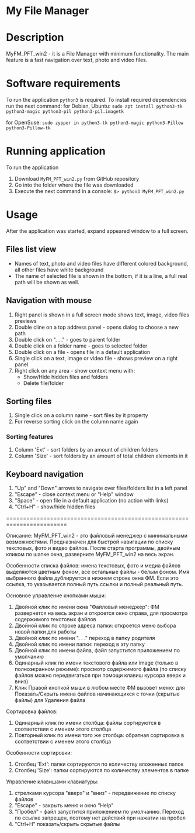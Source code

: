 My File Manager
========================================================================

# Description
MyFM_PFT_win2 - it is a File Manager with minimum functionality.
The main feature is a fast navigation over text, photo and video files.

# Software requirements
To run the application `python3` is required.
To install required dependencies run the next command:
for Debian, Ubuntu:
`sudo apt install python3-tk python3-magic python3-pil python3-pil.imagetk`

for OpenSuse:
`sudo zypper in python3-tk python3-magic python3-Pillow python3-Pillow-tk`

# Running application
To run the application 
1. Download `MyFM_PFT_win2.py` from GitHub repository
2. Go into the folder where the file was downloaded
3. Execute the next command in a console: 
`$> python3 MyFM_PFT_win2.py`

# Usage
After the application was started, expand appeared window to a full screen.

## Files list view
- Names of text, photo and video files have different colored background, all other files have white background
- The name of selected file is shown in the bottom, if it is a line, a full real path will be shown as well.

## Navigation with mouse
1. Right panel is shown in a full screen mode shows text, image, video files previews
2. Double cline on a top address panel - opens dialog to choose a new path
3. Double click on ". . ." - goes to parent folder
4. Double click on a folder name - goes to selected folder
5. Double click on a file - opens file in a default application
6. Single click on a text, image or video file - shows preview on a right panel
7. Right click on any area - show context menu with:
    - Show/Hide hidden files and folders
    - Delete file/folder

## Sorting files
1. Single click on a column name - sort files by it property
2. For reverse sorting click on the column name again

### Sorting features
1. Column 'Ext' - sort folders by an amount of children folders
2. Column 'Size' - sort folders by an amount of total children elements in it

## Keyboard navigation
1. "Up" and "Down" arrows to navigate over files/folders list in a left panel
2. "Escape" - close context menu or "Help" window
3. "Space" - open file in a default application (no action with links)
4. "Ctrl+H" - show/hide hidden files

========================================================================

Описание:
MyFM_PFT_win2 - это файловый менеджер с минимальными возможностями.
Предназначен для быстрой навигации по списку текстовых, фото и видео файлов.
После старта программы, двойным кликом по шапке окна, разверните MyFM_PFT_win2 на весь экран.

Особенности списка файлов:
имена текстовых, фото и медиа файлов выделяются цветным фоном,
все остальные файлы - белым фоном.
Имя выбранного файла дублируется в нижнем строке окна ФМ.
Если это ссылка, то указывается полный путь ссылки и полный реальный путь.

Основное управление кнопками мыши:
1. Двойной клик по имени окна  "Файловый менеджер":
    ФМ развернется на весь экран и откроется окно справа,
    для просмотра содержимого текстовых файлов
2. Двойной клик по строке адреса папки:
    откроется меню выбора новой папки для работы
3. Двойной клик по имени ". . ."
    переход в папку родителя
4. Двойной клик по имени папки:
    переход в эту папку
5. Двойной клик по имени файла, файл запустится приложением по умолчанию
6. Одинарный клик по имени текстового файла или image (только в полноэкранном режиме):
    просмотр содержимого файла
    (по списку файлов можно передвигаться при помощи клавиш курсора вверх и вниз)
7. Клик Правой кнопкой мыши в любом месте ФМ вызовет меню:
    для Показать/Скрыть имена файлов начинающихся с точки (скрытые файлы)
    для Удаления файла

Сортировка файлов:
1. Одинарный клик по имени столбца:
    файлы сортируются в соответствии с именем этого столбца
2. Повторный клик по имени того же столбца:
    обратная сортировка в соответствии с именем этого столбца

Особенности сортировки:
1. Столбец 'Ext':
    папки сортируются по количеству вложенных папок
2. Столбец 'Size':
    папки сортируются по количеству элементов в папке

Управление клавишами клавиатуры:
1. стрелками курсора "вверх" и "вниз" - передвижение по списку файлов
2. "Escape" - закрыть меню и окно "Help"
3. "Пробел" - файл запустится приложением по умолчанию.
    Переход по ссылке запрещен, поэтому нет действий при нажатии на пробел
4. "Ctrl+H" показать/скрыть скрытые файлы
